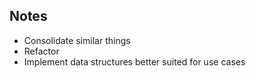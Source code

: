 ## Notes
- Consolidate similar things
- Refactor
- Implement data structures better suited for use cases
